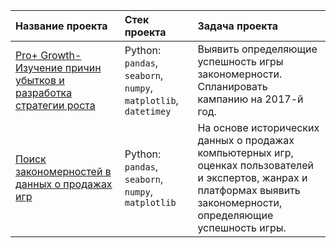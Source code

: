 | **Название проекта**|**Стек проекта**|**Задача проекта**|
| :-------------------- | :--------------------- |:---------------------------|
| [Pro+ Growth- Изучение причин убытков и разработка стратегии роста](https://github.com/Nastasia-Guseva/Portfolio-Data_Analysis/tree/main/Pro%2B%20Growth-%20%D0%98%D0%B7%D1%83%D1%87%D0%B5%D0%BD%D0%B8%D0%B5%20%D0%BF%D1%80%D0%B8%D1%87%D0%B8%D0%BD%20%D1%83%D0%B1%D1%8B%D1%82%D0%BA%D0%BE%D0%B2%20%D0%B8%20%D1%80%D0%B0%D0%B7%D1%80%D0%B0%D0%B1%D0%BE%D1%82%D0%BA%D0%B0%20%D1%81%D1%82%D1%80%D0%B0%D1%82%D0%B5%D0%B3%D0%B8%D0%B8%20%D1%80%D0%BE%D1%81%D1%82%D0%B0.'') | Python: `pandas`, `seaborn`, `numpy`, `matplotlib`, `datetimey`| Выявить определяющие успешность игры закономерности. Спланировать кампанию на 2017-й год.
|[Поиск закономерностей в данных о продажах игр](https://github.com/Nastasia-Guseva/Portfolio-Data_Analysis/tree/main/%D0%9F%D0%BE%D0%B8%D1%81%D0%BA%20%D0%B7%D0%B0%D0%BA%D0%BE%D0%BD%D0%BE%D0%BC%D0%B5%D1%80%D0%BD%D0%BE%D1%81%D1%82%D0%B5%D0%B9%20%D0%B2%20%D0%B4%D0%B0%D0%BD%D0%BD%D1%8B%D1%85%20%D0%BE%20%D0%BF%D1%80%D0%BE%D0%B4%D0%B0%D0%B6%D0%B0%D1%85%20%D0%B8%D0%B3%D1%80'')| Python: `pandas`, `seaborn`, `numpy`, `matplotlib` | На основе исторических данных о продажах компьютерных игр, оценках пользователей и экспертов, жанрах и платформах  выявить закономерности, определяющие успешность игры. |
